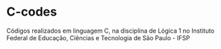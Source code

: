 # C-codes
Códigos realizados em linguagem C, na disciplina de Lógica 1 no Instituto Federal de Educação, Ciências e Tecnologia de São Paulo - IFSP
